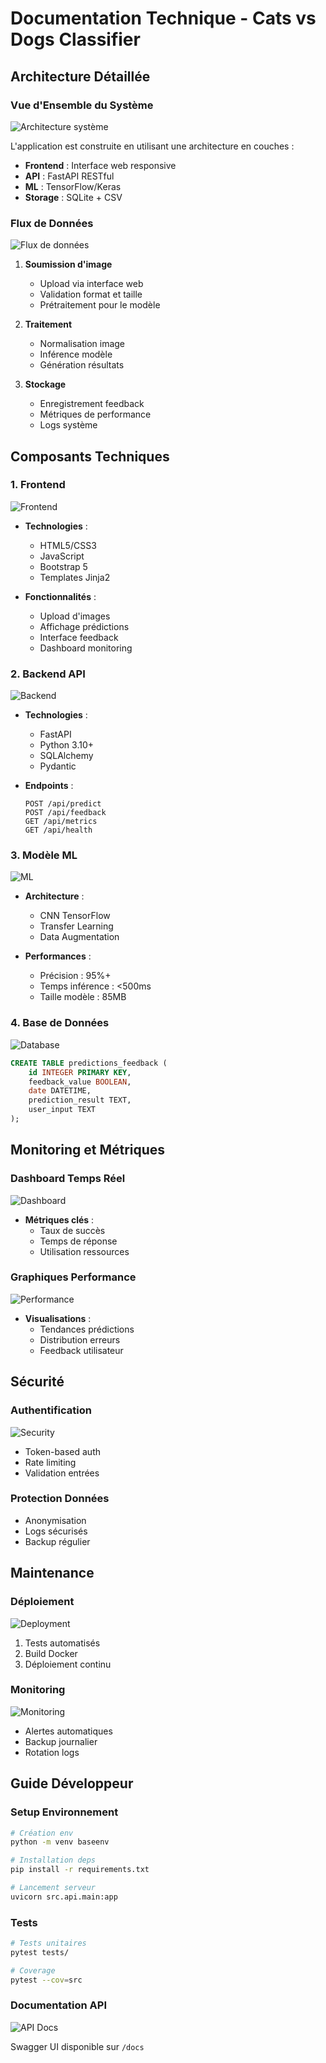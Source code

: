 # Documentation Technique - Cats vs Dogs Classifier

## Architecture Détaillée

### Vue d'Ensemble du Système
![Architecture système](img/system_architecture.png)

L'application est construite en utilisant une architecture en couches :
- **Frontend** : Interface web responsive
- **API** : FastAPI RESTful
- **ML** : TensorFlow/Keras
- **Storage** : SQLite + CSV

### Flux de Données
![Flux de données](img/data_flow.png)

1. **Soumission d'image**
   - Upload via interface web
   - Validation format et taille
   - Prétraitement pour le modèle

2. **Traitement**
   - Normalisation image
   - Inférence modèle
   - Génération résultats

3. **Stockage**
   - Enregistrement feedback
   - Métriques de performance
   - Logs système

## Composants Techniques

### 1. Frontend
![Frontend](img/frontend_components.png)

- **Technologies** :
  - HTML5/CSS3
  - JavaScript
  - Bootstrap 5
  - Templates Jinja2

- **Fonctionnalités** :
  - Upload d'images
  - Affichage prédictions
  - Interface feedback
  - Dashboard monitoring

### 2. Backend API
![Backend](img/backend_components.png)

- **Technologies** :
  - FastAPI
  - Python 3.10+
  - SQLAlchemy
  - Pydantic

- **Endpoints** :
  ```
  POST /api/predict
  POST /api/feedback
  GET /api/metrics
  GET /api/health
  ```

### 3. Modèle ML
![ML](img/ml_components.png)

- **Architecture** :
  - CNN TensorFlow
  - Transfer Learning
  - Data Augmentation

- **Performances** :
  - Précision : 95%+
  - Temps inférence : <500ms
  - Taille modèle : 85MB

### 4. Base de Données
![Database](img/database_schema.png)

```sql
CREATE TABLE predictions_feedback (
    id INTEGER PRIMARY KEY,
    feedback_value BOOLEAN,
    date DATETIME,
    prediction_result TEXT,
    user_input TEXT
);
```

## Monitoring et Métriques

### Dashboard Temps Réel
![Dashboard](img/monitoring_dashboard.png)

- **Métriques clés** :
  - Taux de succès
  - Temps de réponse
  - Utilisation ressources

### Graphiques Performance
![Performance](img/performance_graphs.png)

- **Visualisations** :
  - Tendances prédictions
  - Distribution erreurs
  - Feedback utilisateur

## Sécurité

### Authentification
![Security](img/security_components.png)

- Token-based auth
- Rate limiting
- Validation entrées

### Protection Données
- Anonymisation
- Logs sécurisés
- Backup régulier

## Maintenance

### Déploiement
![Deployment](img/deployment_flow.png)

1. Tests automatisés
2. Build Docker
3. Déploiement continu

### Monitoring
![Monitoring](img/monitoring_flow.png)

- Alertes automatiques
- Backup journalier
- Rotation logs

## Guide Développeur

### Setup Environnement
```bash
# Création env
python -m venv baseenv

# Installation deps
pip install -r requirements.txt

# Lancement serveur
uvicorn src.api.main:app
```

### Tests
```bash
# Tests unitaires
pytest tests/

# Coverage
pytest --cov=src
```

### Documentation API
![API Docs](img/api_docs.png)

Swagger UI disponible sur `/docs`